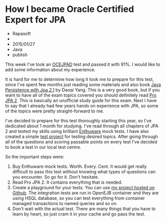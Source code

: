 # How I became Oracle Certified Expert for JPA
- Rapasoft
-
- 2015/01/27
- Java
- publish

This week I've took an [OCEJPAD](http://education.oracle.com/pls/web_prod-plq-dad/db_pages.getpage?page_id=434) test and passed it with 91%. I would like to add some information about my experience.

It is hard for me to determine how long it took me to prepare for this test, since I've spent few months just reading some materials and also book [Java Persistence with Jpa 2.1](http://www.amazon.com/Java-Persistence-Jpa-Daoqi-Yang/dp/147870019X/ref=sr_1_2?ie=UTF8&qid=1422393126&sr=8-2&keywords=jpa) by Daoqi Yang. This is a very good book, but if you want to have all of the exam topics covered you should definitely read [Pro JPA 2](http://www.amazon.com/Pro-JPA-Experts-Voice-Java/dp/1430249269/ref=sr_1_1?ie=UTF8&qid=1422393126&sr=8-1&keywords=jpa). This is basically an unofficial study guide for this exam. Next I have to say that I already had few years hands on experience with JPA, so some of the topics were pretty straight-forward to me.

I've decided to prepare for this test thoroughly starting this year, so I've dedicated about 1 month for studying. I've read through all chapters of JPA 2 and tested my skills using brilliant [Enthuware](http://enthuware.com/index.php/mock-exams/oracle-certified-expert/java-persistence-api-oce-jpa) mock tests. I have also created a simple [test project](https://github.com/rapasoft/OcejpadTests) for testing desired topics. After going through all of the questions and scoring passable points on every test I've decided to book a test in our local test centre.

So the important steps were:

1. Buy Enthuware mock tests. Worth. Every. Cent. It would get really difficult to pass this test without knowing what types of questions can you encounter. So go for it. Don't hesitate.
2. Read Pro JPA 2. It contains everything that is needed.
3. Create a playground for your tests. You can use [my project hosted on Github](https://github.com/rapasoft/OcejpadTests). The integration tests are run in OpenEJB container and they are using HSQL database, so you can test everything from container managed transactions to named queries and so on.
4. Don't wait with the actual test. There are many things that you have to learn by heart, so just cram it in your cache and go pass the test.